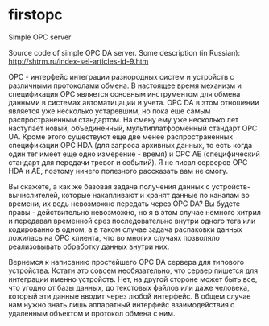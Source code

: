 # firstopc
Simple OPC server

Source code of simple OPC DA server. Some description (in Russian): 
http://shtrm.ru/index-sel-articles-id-9.htm

OPC - интерфейс интеграции разнородных систем и устройств с различными протоколами обмена. В настоящее время механизм и спецификация OPC является основным инструментом для обмена данными в системах автоматицации и учета. OPC DA в этом отношении является уже несколько устаревшим, но пока еще самым распространенным стандартом. На смену ему уже несколько лет наступает новый, объединенный, мультиплатформенный стандарт OPC UA. Кроме этого существуют еще две менее распространенных спецификации OPC HDA (для запроса архивных данных, то есть когда один тег имеет еще одно измерение - время) и OPC AE (специфический стандарт для передачи тревог и событий). Я не писал серверов OPC HDA и AE, поэтому ничего полезного рассказать вам не смогу.

Вы скажете, а как же базовая задача получения данных с устройств-вычислителей, которые накапливают и хранят данные по каналам во времени, их ведь невозможно передать через OPC DA? Вы будете правы - действительно невозможно, но я в этом случае немного хитрил и передавал временной срез последовательно внутри одного тега или кодированно в одном, а в таком случае задача распаковки данных ложилась на OPC клиента, что во многих случаях позволяло реализовывать обработку данных внутри них.

Вернемся к написанию простейшего OPC DA сервера для типового устройства. Кстати это совсем необязательно, что сервер пишется для интеграции именно устройств. Нет, на другой стороне может быть все, что угодно от базы данных, до текстовых файлов или даже человека, который эти данные вводит через любой интерфейс. В общем случае нам нужно знать лишь аппаратный интерфейс взаимодействия с удаленным объектом и протокол обмена с ним.
